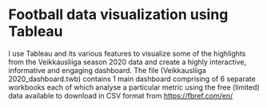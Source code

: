 # Football data visualization using Tableau
 I use Tableau and its various features to visualize some of the highlights from the Veikkausliiga season 2020 data and create a highly interactive, informative and engaging dashboard. The file (Veikkausliiga 2020_dashboard.twb) contains 1 main dashboard comprising of 6 separate workbooks each of which analyse a particular metric using the free (limited) data available to download in CSV format from https://fbref.com/en/  
